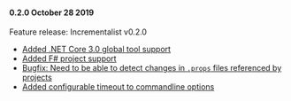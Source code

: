 #### 0.2.0 October 28 2019 ####
Feature release: Incrementalist v0.2.0

* [Added .NET Core 3.0 global tool support](https://github.com/petabridge/Incrementalist/issues/70)
* [Added F# project support](https://github.com/petabridge/Incrementalist/issues/69)
* [Bugfix: Need to be able to detect changes in `.props` files referenced by projects](https://github.com/petabridge/Incrementalist/issues/68)
* [Added configurable timeout to commandline options](https://github.com/petabridge/Incrementalist/pull/86)